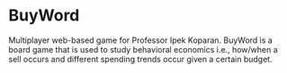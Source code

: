 # BuyWord
Multiplayer web-based game for Professor Ipek Koparan. BuyWord is a board game that is used to study behavioral economics i.e., how/when a sell occurs and different spending trends occur given a certain budget.
